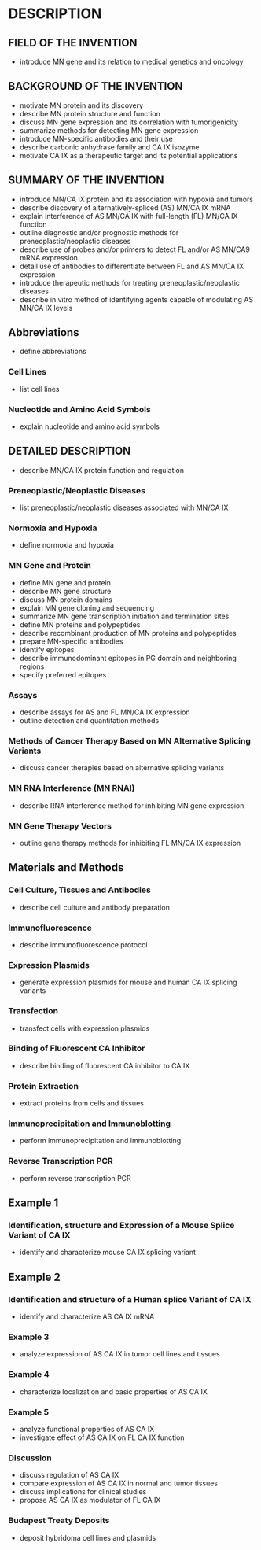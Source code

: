 # DESCRIPTION

## FIELD OF THE INVENTION

- introduce MN gene and its relation to medical genetics and oncology

## BACKGROUND OF THE INVENTION

- motivate MN protein and its discovery
- describe MN protein structure and function
- discuss MN gene expression and its correlation with tumorigenicity
- summarize methods for detecting MN gene expression
- introduce MN-specific antibodies and their use
- describe carbonic anhydrase family and CA IX isozyme
- motivate CA IX as a therapeutic target and its potential applications

## SUMMARY OF THE INVENTION

- introduce MN/CA IX protein and its association with hypoxia and tumors
- describe discovery of alternatively-spliced (AS) MN/CA IX mRNA
- explain interference of AS MN/CA IX with full-length (FL) MN/CA IX function
- outline diagnostic and/or prognostic methods for preneoplastic/neoplastic diseases
- describe use of probes and/or primers to detect FL and/or AS MN/CA9 mRNA expression
- detail use of antibodies to differentiate between FL and AS MN/CA IX expression
- introduce therapeutic methods for treating preneoplastic/neoplastic diseases
- describe in vitro method of identifying agents capable of modulating AS MN/CA IX levels

## Abbreviations

- define abbreviations

### Cell Lines

- list cell lines

### Nucleotide and Amino Acid Symbols

- explain nucleotide and amino acid symbols

## DETAILED DESCRIPTION

- describe MN/CA IX protein function and regulation

### Preneoplastic/Neoplastic Diseases

- list preneoplastic/neoplastic diseases associated with MN/CA IX

### Normoxia and Hypoxia

- define normoxia and hypoxia

### MN Gene and Protein

- define MN gene and protein
- describe MN gene structure
- discuss MN protein domains
- explain MN gene cloning and sequencing
- summarize MN gene transcription initiation and termination sites
- define MN proteins and polypeptides
- describe recombinant production of MN proteins and polypeptides
- prepare MN-specific antibodies
- identify epitopes
- describe immunodominant epitopes in PG domain and neighboring regions
- specify preferred epitopes

### Assays

- describe assays for AS and FL MN/CA IX expression
- outline detection and quantitation methods

### Methods of Cancer Therapy Based on MN Alternative Splicing Variants

- discuss cancer therapies based on alternative splicing variants

### MN RNA Interference (MN RNAI)

- describe RNA interference method for inhibiting MN gene expression

### MN Gene Therapy Vectors

- outline gene therapy methods for inhibiting FL MN/CA IX expression

## Materials and Methods

### Cell Culture, Tissues and Antibodies

- describe cell culture and antibody preparation

### Immunofluorescence

- describe immunofluorescence protocol

### Expression Plasmids

- generate expression plasmids for mouse and human CA IX splicing variants

### Transfection

- transfect cells with expression plasmids

### Binding of Fluorescent CA Inhibitor

- describe binding of fluorescent CA inhibitor to CA IX

### Protein Extraction

- extract proteins from cells and tissues

### Immunoprecipitation and Immunoblotting

- perform immunoprecipitation and immunoblotting

### Reverse Transcription PCR

- perform reverse transcription PCR

## Example 1

### Identification, structure and Expression of a Mouse Splice Variant of CA IX

- identify and characterize mouse CA IX splicing variant

## Example 2

### Identification and structure of a Human splice Variant of CA IX

- identify and characterize AS CA IX mRNA

### Example 3

- analyze expression of AS CA IX in tumor cell lines and tissues

### Example 4

- characterize localization and basic properties of AS CA IX

### Example 5

- analyze functional properties of AS CA IX
- investigate effect of AS CA IX on FL CA IX function

### Discussion

- discuss regulation of AS CA IX
- compare expression of AS CA IX in normal and tumor tissues
- discuss implications for clinical studies
- propose AS CA IX as modulator of FL CA IX

### Budapest Treaty Deposits

- deposit hybridoma cell lines and plasmids

